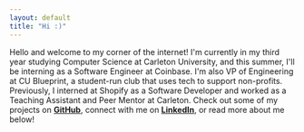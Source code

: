 ```yaml
---
layout: default
title: "Hi :)"
---
```

Hello and welcome to my corner of the internet! I'm currently in my third year studying Computer Science at Carleton University, and this summer, I'll be interning as a Software Engineer at Coinbase. I'm also VP of Engineering at CU Blueprint, a student-run club that uses tech to support non-profits. Previously, I interned at Shopify as a Software Developer and worked as a Teaching Assistant and Peer Mentor at Carleton. Check out some of my projects on **[GitHub](https://github.com/zhu-tom)**, connect with me on **[LinkedIn](https://www.linkedin.com/in/zhu-tom)**, or read more about me below!